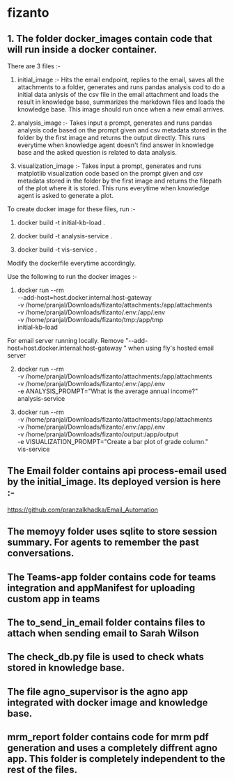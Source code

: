 # fizanto


## 1. The folder docker_images contain code that will run inside a docker container.

   There are 3 files :-

   1. initial_image :- Hits the email endpoint, replies to the email, saves all the attachments to a folder, generates and runs pandas analysis cod to do a initial data anlysis of the csv file in the email attachment and loads the result in knowledge base, summarizes the markdown files and loads the knowledge base. This image should run once when a new email arrives.

   2. analysis_image :- Takes input a prompt, generates and runs pandas analysis code based on the prompt given and csv metadata stored in the folder by the first image and returns the output directly. This runs everytime when knowledge agent doesn't find answer in knowledge base and the asked question is related to data analysis.

   3. visualization_image :- Takes input a prompt, generates and runs matplotlib visualization code based on the prompt given and csv metadata stored in the folder by the first image and returns the filepath of the plot where it is stored. This runs everytime when knowledge agent is asked to generate a plot.


To create docker image for these files, run :-

 1. docker build -t initial-kb-load .

 2. docker build -t analysis-service .

 3. docker build -t vis-service .


Modify the dockerfile everytime accordingly.



Use the following to run the docker images :-

 1. docker run --rm \
  --add-host=host.docker.internal:host-gateway \
  -v /home/pranjal/Downloads/fizanto/attachments:/app/attachments \
  -v /home/pranjal/Downloads/fizanto/.env:/app/.env \
  -v /home/pranjal/Downloads/fizanto/tmp:/app/tmp \
  initial-kb-load


  For email server running locally. Remove   "--add-host=host.docker.internal:host-gateway \" when using fly's hosted email server



  2. docker run --rm \
  -v /home/pranjal/Downloads/fizanto/attachments:/app/attachments \
  -v /home/pranjal/Downloads/fizanto/.env:/app/.env \
  -e ANALYSIS_PROMPT="What is the average annual income?" \
  analysis-service


  3. docker run --rm \
  -v /home/pranjal/Downloads/fizanto/attachments:/app/attachments \
  -v /home/pranjal/Downloads/fizanto/.env:/app/.env \
  -v /home/pranjal/Downloads/fizanto/output:/app/output \
  -e VISUALIZATION_PROMPT="Create a bar plot of grade column." \
  vis-service



## The Email folder contains api process-email used by the initial_image. Its deployed version is here :- 

  https://github.com/pranzalkhadka/Email_Automation


## The memoyy folder uses sqlite to store session summary. For agents to remember the past conversations.

## The Teams-app folder contains code for teams integration and appManifest for uploading custom app in teams


## The to_send_in_email folder contains files to attach when sending email to Sarah Wilson

## The check_db.py file is used to check whats stored in knowledge base.

## The file agno_supervisor is the agno app integrated with docker image and knowledge base.

## mrm_report folder contains code for mrm pdf generation and uses a completely diffrent agno app. This folder is completely independent to the rest of the files.

